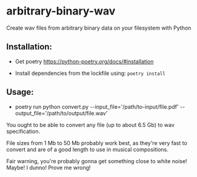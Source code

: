 # arbitrary-binary-wav
Create wav files from arbitrary binary data on your filesystem with Python

## Installation:

- Get poetry https://python-poetry.org/docs/#installation

- Install dependencies from the lockfile using: `poetry install`

## Usage:

- poetry run python convert.py --input_file='/path/to-input/file.pdf' --output_file='/path/to/output/file.wav' 

You ought to be able to convert any file (up to about 6.5 Gb) to wav specification.

File sizes from 1 Mb to 50 Mb probably work best, as they're very fast to convert and are of a good
length to use in musical compositions.

Fair warning, you're probably gonna get something close to white noise! Maybe! I dunno! Prove me wrong!
